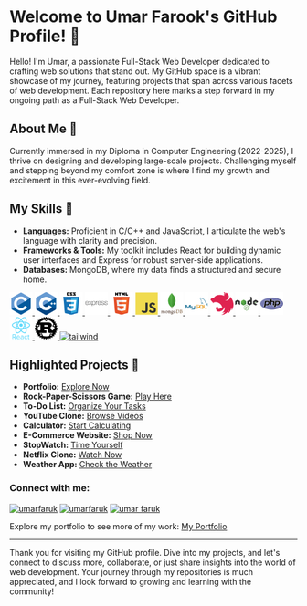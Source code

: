<h1>Welcome to Umar Farook's GitHub Profile! 👋</h1>

<p>Hello! I'm Umar, a passionate Full-Stack Web Developer dedicated to crafting web solutions that stand out. My GitHub space is a vibrant showcase of my journey, featuring projects that span across various facets of web development. Each repository here marks a step forward in my ongoing path as a Full-Stack Web Developer.</p>

<h2>About Me 📘</h2>

<p>Currently immersed in my Diploma in Computer Engineering (2022-2025), I thrive on designing and developing large-scale projects. Challenging myself and stepping beyond my comfort zone is where I find my growth and excitement in this ever-evolving field.</p>

<h2>My Skills 🚀</h2>

<ul>
    <li><strong>Languages:</strong> Proficient in C/C++ and JavaScript, I articulate the web's language with clarity and precision.</li>
    <li><strong>Frameworks & Tools:</strong> My toolkit includes React for building dynamic user interfaces and Express for robust server-side applications.</li>
    <li><strong>Databases:</strong> MongoDB, where my data finds a structured and secure home.</li>
</ul>
<p align="left"> <a href="https://www.cprogramming.com/" target="_blank" rel="noreferrer"> <img src="https://raw.githubusercontent.com/devicons/devicon/master/icons/c/c-original.svg" alt="c" width="40" height="40"/> </a> <a href="https://www.w3schools.com/cpp/" target="_blank" rel="noreferrer"> <img src="https://raw.githubusercontent.com/devicons/devicon/master/icons/cplusplus/cplusplus-original.svg" alt="cplusplus" width="40" height="40"/> </a> <a href="https://www.w3schools.com/css/" target="_blank" rel="noreferrer"> <img src="https://raw.githubusercontent.com/devicons/devicon/master/icons/css3/css3-original-wordmark.svg" alt="css3" width="40" height="40"/> </a> <a href="https://expressjs.com" target="_blank" rel="noreferrer"> <img src="https://raw.githubusercontent.com/devicons/devicon/master/icons/express/express-original-wordmark.svg" alt="express" width="40" height="40"/> </a> <a href="https://www.w3.org/html/" target="_blank" rel="noreferrer"> <img src="https://raw.githubusercontent.com/devicons/devicon/master/icons/html5/html5-original-wordmark.svg" alt="html5" width="40" height="40"/> </a> <a href="https://developer.mozilla.org/en-US/docs/Web/JavaScript" target="_blank" rel="noreferrer"> <img src="https://raw.githubusercontent.com/devicons/devicon/master/icons/javascript/javascript-original.svg" alt="javascript" width="40" height="40"/> </a> <a href="https://www.mongodb.com/" target="_blank" rel="noreferrer"> <img src="https://raw.githubusercontent.com/devicons/devicon/master/icons/mongodb/mongodb-original-wordmark.svg" alt="mongodb" width="40" height="40"/> </a> <a href="https://www.mysql.com/" target="_blank" rel="noreferrer"> <img src="https://raw.githubusercontent.com/devicons/devicon/master/icons/mysql/mysql-original-wordmark.svg" alt="mysql" width="40" height="40"/> </a> <a href="https://nestjs.com/" target="_blank" rel="noreferrer"> <img src="https://raw.githubusercontent.com/devicons/devicon/master/icons/nestjs/nestjs-plain.svg" alt="nestjs" width="40" height="40"/> </a> <a href="https://nodejs.org" target="_blank" rel="noreferrer"> <img src="https://raw.githubusercontent.com/devicons/devicon/master/icons/nodejs/nodejs-original-wordmark.svg" alt="nodejs" width="40" height="40"/> </a> <a href="https://www.php.net" target="_blank" rel="noreferrer"> <img src="https://raw.githubusercontent.com/devicons/devicon/master/icons/php/php-original.svg" alt="php" width="40" height="40"/> </a> <a href="https://reactjs.org/" target="_blank" rel="noreferrer"> <img src="https://raw.githubusercontent.com/devicons/devicon/master/icons/react/react-original-wordmark.svg" alt="react" width="40" height="40"/> </a> <a href="https://www.rust-lang.org" target="_blank" rel="noreferrer"> <img src="https://raw.githubusercontent.com/devicons/devicon/master/icons/rust/rust-plain.svg" alt="rust" width="40" height="40"/> </a> <a href="https://tailwindcss.com/" target="_blank" rel="noreferrer"> <img src="https://www.vectorlogo.zone/logos/tailwindcss/tailwindcss-icon.svg" alt="tailwind" width="40" height="40"/> </a> </p>


<h2>Highlighted Projects 🌟</h2>

<ul>
    <li><strong>Portfolio:</strong> <a href="https://umarfarook07.github.io/Umar-Projects/portfolio/">Explore Now</a></li>
    <li><strong>Rock-Paper-Scissors Game:</strong> <a href="https://umarfarook07.github.io/Umar-Projects/rock-paper-scissor-game/">Play Here</a></li>
    <li><strong>To-Do List:</strong> <a href="https://umarfarook07.github.io/Umar-Projects/todo-list/">Organize Your Tasks</a></li>
    <li><strong>YouTube Clone:</strong> <a href="https://umarfarook07.github.io/Umar-Projects/youtube-clone/">Browse Videos</a></li>
    <li><strong>Calculator:</strong> <a href="https://umarfarook07.github.io/Umar-Projects/calculator/">Start Calculating</a></li>
    <li><strong>E-Commerce Website:</strong> <a href="https://umarfarook07.github.io/Umar-Projects/E-Commerce-Website/my-react-app/index.html">Shop Now</a></li>
    <li><strong>StopWatch:</strong> <a href="https://umarfarook07.github.io/Umar-Projects/StopWatch/">Time Yourself</a></li>
    <li><strong>Netflix Clone:</strong> <a href="https://umarfarook07.github.io/Umar-Projects/Netflix%20Clone/Landing-Page/">Watch Now</a></li>
    <li><strong>Weather App:</strong> <a href="https://umarfarook07.github.io/Umar-Projects/Whether-App/">Check the Weather</a></li>
</ul>

<h3 align="left">Connect with me:</h3>
<p align="left">
<a href="https://x.com/Umarfaruk_07" target="blank"><img align="center" src="https://raw.githubusercontent.com/rahuldkjain/github-profile-readme-generator/master/src/images/icons/Social/twitter.svg" alt="umarfaruk" height="30" width="40" /></a>
<a href="https://x.com/Umarfaruk_07" target="blank"><img align="center" src="https://raw.githubusercontent.com/rahuldkjain/github-profile-readme-generator/master/src/images/icons/Social/Instagram.svg" alt="umarfaruk" height="30" width="40" /></a>
<a href="https://www.linkedin.com/in/umar-faruk-8a79a9282?utm_source=share&utm_campaign=share_via&utm_content=profile&utm_medium=android_app" target="blank"><img align="center" src="https://raw.githubusercontent.com/rahuldkjain/github-profile-readme-generator/master/src/images/icons/Social/linked-in-alt.svg" alt="umar faruk" height="30" width="40" /></a>
</p>

<p>Explore my portfolio to see more of my work: <a href="https://umarfarook07.github.io/Umar-Projects/portfolio/">My Portfolio</a></p>

<hr>

<p>Thank you for visiting my GitHub profile. Dive into my projects, and let's connect to discuss more, collaborate, or just share insights into the world of web development. Your journey through my repositories is much appreciated, and I look forward to growing and learning with the community!</p>
